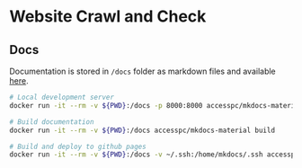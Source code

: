 # Website Crawl and Check

## Docs

Documentation is stored in `/docs` folder as markdown files and available [here](https://accesspc.github.io/website-crawl-and-check/).

```bash
# Local development server
docker run -it --rm -v ${PWD}:/docs -p 8000:8000 accesspc/mkdocs-material
```

```bash
# Build documentation
docker run -it --rm -v ${PWD}:/docs accesspc/mkdocs-material build
```

```bash
# Build and deploy to github pages
docker run -it --rm -v ${PWD}:/docs -v ~/.ssh:/home/mkdocs/.ssh accesspc/mkdocs-material gh-deploy
```
